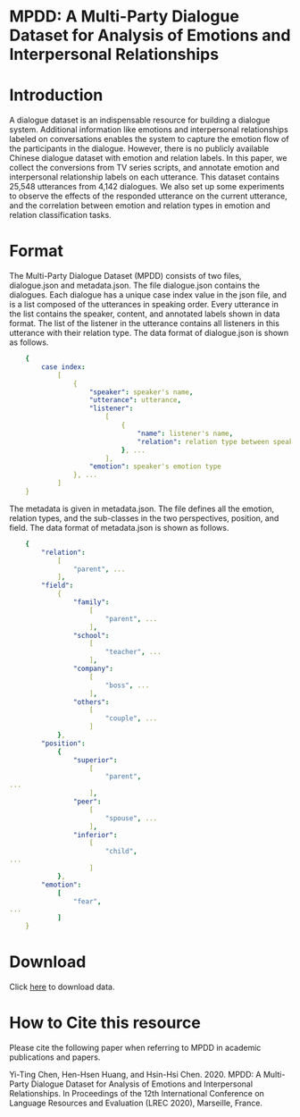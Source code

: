 # MPDD: A Multi-Party Dialogue Dataset for Analysis of Emotions and Interpersonal Relationships
# Introduction
A dialogue dataset is an indispensable resource for building a dialogue system. Additional information like emotions and interpersonal relationships labeled on conversations enables the system to capture the emotion flow of the participants in the dialogue. However, there is no publicly available Chinese dialogue dataset with emotion and relation labels. In this paper, we collect the conversions from TV series scripts, and annotate emotion and interpersonal relationship labels on each utterance. This dataset contains 25,548 utterances from 4,142 dialogues. We also set up some experiments to observe the effects of the responded utterance on the current utterance, and the correlation between emotion and relation types in emotion and relation classification tasks.

# Format
The Multi-Party Dialogue Dataset (MPDD) consists of two files, dialogue.json and metadata.json.
The file dialogue.json contains the dialogues. Each dialogue has a unique case index value in the json file, and is a list composed of the utterances in speaking order. Every utterance in the list contains the speaker, content, and annotated labels shown in data format. The list of the listener in the utterance contains all listeners in this utterance with their relation type. The data format of dialogue.json is shown as follows.

```yaml
    {
        case index:
            [
                {
                    "speaker": speaker's name,
                    "utterance": utterance,
                    "listener":
                        [
                            {
                                "name": listener's name,
                                "relation": relation type between speaker and listener
                            }, ...
                        ],
                    "emotion": speaker's emotion type
                }, ...
            ]
    }
```
The metadata is given in metadata.json. The file defines all the emotion, relation types, and the sub-classes in the two perspectives, position, and field. The data format of metadata.json is shown as follows.

```yaml
    {
        "relation":
            [
                "parent", ...
            ],
        "field":
            {
                "family":
                    [
                        "parent", ...
                    ],
                "school":
                    [
                        "teacher", ...
                    ],
                "company":
                    [
                        "boss", ...
                    ],
                "others":
                    [
                        "couple", ...
                    ]
            },
        "position":
            {
                "superior":
                    [
                        "parent",
...
                    ],
                "peer":
                    [
                        "spouse", ...
                    ],
                "inferior":
                    [
                        "child",
...
                    ]
            },
        "emotion":
            [
                "fear",
...
            ]
    }
```    

# Download
Click [here](http://nlg.csie.ntu.edu.tw/nlpresource/MPDD/mpdd.zip) to download data.


# How to Cite this resource
Please cite the following paper when referring to MPDD in academic publications and papers.

Yi-Ting Chen, Hen-Hsen Huang, and Hsin-Hsi Chen. 2020. MPDD: A Multi-Party Dialogue Dataset for Analysis of Emotions and Interpersonal Relationships. In Proceedings of the 12th International Conference on Language Resources and Evaluation (LREC 2020), Marseille, France.
